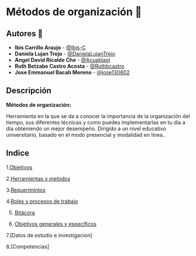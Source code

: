 

# Métodos de organización :notebook:

## Autores :pencil:
* **Ibis Carrillo Araujo** - [@Ibis-C](https://github.com/Ibis-C "@Ibis-C")
* **Daniela Lujan Trejo** - [@DanielaLujanTrejo](https://github.com/DanielaLujanTrejo "@DanielaLujanTrejo") 
* **Angel David Ricalde Che** - [@Acuablast](https://github.com/Acuablast "@JAcuablast")
* **Ruth Betzabe Castro Acosta** - [@Ruthbcastro](https://github.com/Ruthbcastro "@Ruthbcastro")
* **Jose Emmanuel Bacab Moreno** - [@jose130802](https://github.com/jose130802 "jose130802")
## Descripción
**Métodos de organización:**

Herramienta en la que se da a conocer la importancia de la organización del tiempo, sus diferentes técnicas y como puedes implementarlas en tu día a día obteniendo un mejor desempeño. Dirigido a un nivel educativo universitario, basado en el modo presencial y modalidad en línea..

## Indice

1.[Objetivos](https://github.com/Ibis-C/Metodos-de-organizaci-n/blob/Daniela-Lujan/Documentacion/1.%20Objetivos.md#objetivos "Objetivos")


2.[Herramientas y metodos](https://github.com/Ibis-C/Metodos-de-organizaci-n/blob/Daniela-Lujan/Documentacion/2.%20Herramientas%20y%20métodos.md#herramientas-y-métodos "Requerimientos")


3.[Requerimintos](https://github.com/Audny738/POO_Project/blob/master/DOCUMENTACIÓN/3.%20Historias%20de%20Usuario.md "Historias de usuario")

4.[Roles y procesos de trabajo](https://github.com/Audny738/POO_Project/blob/master/DOCUMENTACIÓN/4.%20CasosDeUso.md "Casos de uso")

5. [Bitácora](https://github.com/Audny738/POO_Project/blob/master/DOCUMENTACIÓN/5.%20Herramientas%20e%20investigacion.md "Herramientas e investigación")

6. [Objetivos generales y específicos](https://github.com/Ibis-C/Metodos-de-organizaci-n/blob/José_Emmanuel_Bacab_Moreno/Objetivos.md#objetivos-generales-y-espec%C3%ADficos "Objetivos generales y específicos")

7.[Datos de estudio e investigacion]

8.[Competencias]





